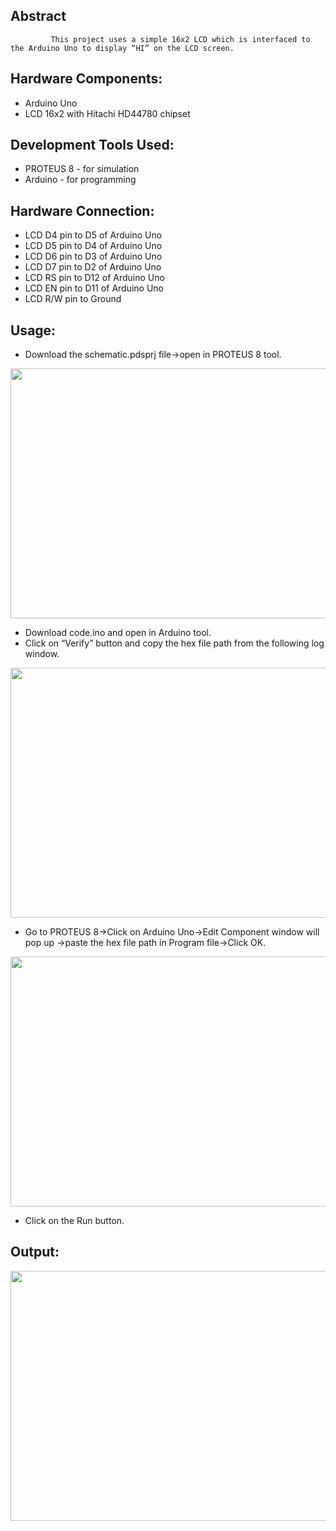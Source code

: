 ## Abstract

             This project uses a simple 16x2 LCD which is interfaced to the Arduino Uno to display “HI” on the LCD screen.

## Hardware Components:

 - Arduino Uno
 - LCD 16x2 with Hitachi HD44780 chipset

## Development Tools Used:

 - PROTEUS 8 - for simulation
 - Arduino - for programming

## Hardware Connection:

 - LCD D4 pin to D5 of Arduino Uno
 - LCD D5 pin to D4 of Arduino Uno
 - LCD D6 pin to D3 of Arduino Uno
 - LCD D7 pin to D2 of Arduino Uno
 - LCD RS pin to D12 of Arduino Uno
 - LCD EN pin to D11 of Arduino Uno
 - LCD R/W pin to Ground

## Usage:

- Download the schematic.pdsprj file->open in PROTEUS 8 tool.

<img src=https://user-images.githubusercontent.com/84024571/132992641-86b9db0b-fd35-4664-9e29-aeab9d0ebd1d.PNG width="800" height="400">

- Download code.ino and open in Arduino tool.
- Click on “Verify” button and copy the hex file path from the following log window.

<img src=https://user-images.githubusercontent.com/84024571/132992915-45f3b0bf-37e7-4e0c-bc12-97f35ae2aa9b.PNG width="800" height="400">


- Go to PROTEUS 8->Click on Arduino Uno->Edit Component window will pop up ->paste the hex file path in Program file->Click OK.

<img src=https://user-images.githubusercontent.com/84024571/132992989-2161269d-0baf-4f56-9f3c-890b1d71bbe5.PNG width="800" height="400">

- Click on the Run button.


## Output:

<img src=https://user-images.githubusercontent.com/84024571/132993214-7ee41a31-3256-455c-ac43-4fb70d96169f.PNG width="800" height="400">






